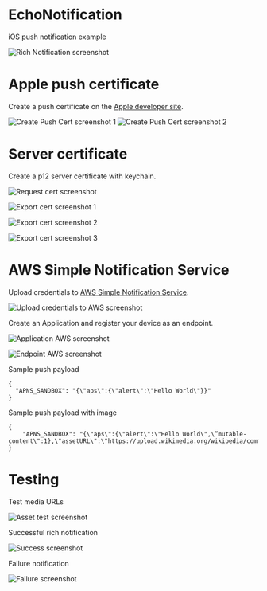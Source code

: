 # EchoNotification

iOS push notification example

![Rich Notification screenshot](Documentation/Images/ImageNotification2.png)

# Apple push certificate

Create a push certificate on the [Apple developer site](https://developer.apple.com).

![Create Push Cert screenshot 1](Documentation/Images/CreatePushCert1.png)
![Create Push Cert screenshot 2](Documentation/Images/CreatePushCert2.png)

# Server certificate

Create a p12 server certificate with keychain.

![Request cert screenshot](Documentation/Images/RequestCertViaKeychain.png)

![Export cert screenshot 1](Documentation/Images/KeychainExport1.png)

![Export cert screenshot 2](Documentation/Images/KeychainExport2.png)

![Export cert screenshot 3](Documentation/Images/KeychainExport3.png)

# AWS Simple Notification Service

Upload credentials to [AWS Simple Notification Service](https://aws.amazon.com/sns/).

![Upload credentials to AWS screenshot](Documentation/Images/UploadCertToAWS.png)

Create an Application and register your device as an endpoint.

![Application AWS screenshot](Documentation/Images/AWSPush1.png)

![Endpoint AWS screenshot](Documentation/Images/AWSPush2.png)

Sample push payload
```
{
  "APNS_SANDBOX": "{\"aps\":{\"alert\":\"Hello World\"}}"
}
```

Sample push payload with image
```
{
    "APNS_SANDBOX": "{\"aps\":{\"alert\":\"Hello World\",\”mutable-content\":1},\"assetURL\":\"https://upload.wikimedia.org/wikipedia/commons/0/06/Pierre_de_Coubertin_Anefo.jpg\"}"
}
```

# Testing

Test media URLs

![Asset test screenshot](Documentation/Images/TestRichAssetURL.png)

Successful rich notification

![Success screenshot](Documentation/Images/ImageNotification1.png)

Failure notification

![Failure screenshot](Documentation/Images/ErrorNotification.png)
